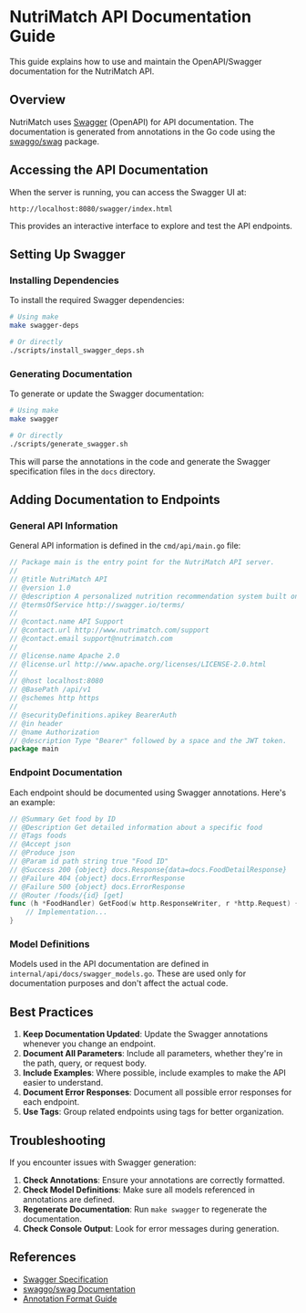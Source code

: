 # NutriMatch API Documentation Guide

This guide explains how to use and maintain the OpenAPI/Swagger documentation for the NutriMatch API.

## Overview

NutriMatch uses [Swagger](https://swagger.io/) (OpenAPI) for API documentation. The documentation is generated from annotations in the Go code using the [swaggo/swag](https://github.com/swaggo/swag) package.

## Accessing the API Documentation

When the server is running, you can access the Swagger UI at:

```
http://localhost:8080/swagger/index.html
```

This provides an interactive interface to explore and test the API endpoints.

## Setting Up Swagger

### Installing Dependencies

To install the required Swagger dependencies:

```bash
# Using make
make swagger-deps

# Or directly
./scripts/install_swagger_deps.sh
```

### Generating Documentation

To generate or update the Swagger documentation:

```bash
# Using make
make swagger

# Or directly
./scripts/generate_swagger.sh
```

This will parse the annotations in the code and generate the Swagger specification files in the `docs` directory.

## Adding Documentation to Endpoints

### General API Information

General API information is defined in the `cmd/api/main.go` file:

```go
// Package main is the entry point for the NutriMatch API server.
//
// @title NutriMatch API
// @version 1.0
// @description A personalized nutrition recommendation system built on the OpenNutrition dataset
// @termsOfService http://swagger.io/terms/
//
// @contact.name API Support
// @contact.url http://www.nutrimatch.com/support
// @contact.email support@nutrimatch.com
//
// @license.name Apache 2.0
// @license.url http://www.apache.org/licenses/LICENSE-2.0.html
//
// @host localhost:8080
// @BasePath /api/v1
// @schemes http https
//
// @securityDefinitions.apikey BearerAuth
// @in header
// @name Authorization
// @description Type "Bearer" followed by a space and the JWT token.
package main
```

### Endpoint Documentation

Each endpoint should be documented using Swagger annotations. Here's an example:

```go
// @Summary Get food by ID
// @Description Get detailed information about a specific food
// @Tags foods
// @Accept json
// @Produce json
// @Param id path string true "Food ID"
// @Success 200 {object} docs.Response{data=docs.FoodDetailResponse}
// @Failure 404 {object} docs.ErrorResponse
// @Failure 500 {object} docs.ErrorResponse
// @Router /foods/{id} [get]
func (h *FoodHandler) GetFood(w http.ResponseWriter, r *http.Request) {
    // Implementation...
}
```

### Model Definitions

Models used in the API documentation are defined in `internal/api/docs/swagger_models.go`. These are used only for documentation purposes and don't affect the actual code.

## Best Practices

1. **Keep Documentation Updated**: Update the Swagger annotations whenever you change an endpoint.
2. **Document All Parameters**: Include all parameters, whether they're in the path, query, or request body.
3. **Include Examples**: Where possible, include examples to make the API easier to understand.
4. **Document Error Responses**: Document all possible error responses for each endpoint.
5. **Use Tags**: Group related endpoints using tags for better organization.

## Troubleshooting

If you encounter issues with Swagger generation:

1. **Check Annotations**: Ensure your annotations are correctly formatted.
2. **Check Model Definitions**: Make sure all models referenced in annotations are defined.
3. **Regenerate Documentation**: Run `make swagger` to regenerate the documentation.
4. **Check Console Output**: Look for error messages during generation.

## References

- [Swagger Specification](https://swagger.io/specification/)
- [swaggo/swag Documentation](https://github.com/swaggo/swag)
- [Annotation Format Guide](https://github.com/swaggo/swag#declarative-comments-format)
